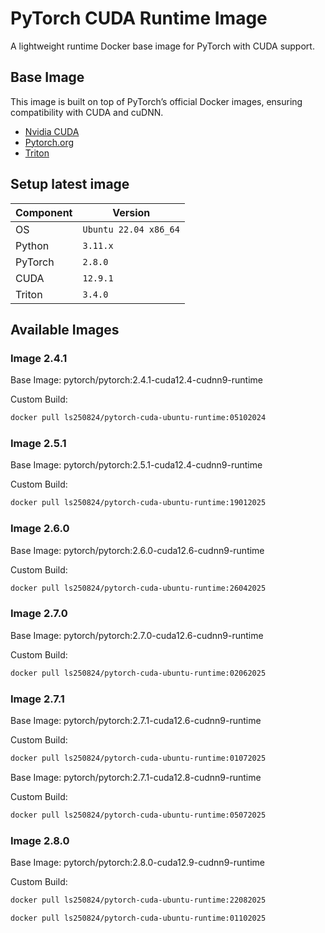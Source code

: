 # PyTorch CUDA Runtime Image

A lightweight runtime Docker base image for PyTorch with CUDA support.

## Base Image

This image is built on top of PyTorch’s official Docker images, ensuring compatibility with CUDA and cuDNN.

- [Nvidia CUDA](https://hub.docker.com/r/nvidia/cuda/tags?name=12)
- [Pytorch.org](https://pytorch.org)
- [Triton](https://triton-lang.org/main/index.html)

## Setup latest image

| Component | Version              |
|-----------|----------------------|
| OS        | `Ubuntu 22.04 x86_64` |
| Python    | `3.11.x`             |
| PyTorch   | `2.8.0`              |
| CUDA      | `12.9.1`             |
| Triton    | `3.4.0`               |

## Available Images

### Image 2.4.1

Base Image: pytorch/pytorch:2.4.1-cuda12.4-cudnn9-runtime

Custom Build: 

```bash
docker pull ls250824/pytorch-cuda-ubuntu-runtime:05102024
```

### Image 2.5.1

Base Image: pytorch/pytorch:2.5.1-cuda12.4-cudnn9-runtime

Custom Build: 

```bash
docker pull ls250824/pytorch-cuda-ubuntu-runtime:19012025
```

### Image 2.6.0

Base Image: pytorch/pytorch:2.6.0-cuda12.6-cudnn9-runtime

Custom Build: 

```bash
docker pull ls250824/pytorch-cuda-ubuntu-runtime:26042025
```

### Image 2.7.0

Base Image: pytorch/pytorch:2.7.0-cuda12.6-cudnn9-runtime

Custom Build: 

```bash
docker pull ls250824/pytorch-cuda-ubuntu-runtime:02062025
```

### Image 2.7.1

Base Image: pytorch/pytorch:2.7.1-cuda12.6-cudnn9-runtime

Custom Build: 

```bash
docker pull ls250824/pytorch-cuda-ubuntu-runtime:01072025
```

Base Image: pytorch/pytorch:2.7.1-cuda12.8-cudnn9-runtime

Custom Build: 

```bash
docker pull ls250824/pytorch-cuda-ubuntu-runtime:05072025
```

### Image 2.8.0

Base Image: pytorch/pytorch:2.8.0-cuda12.9-cudnn9-runtime

Custom Build: 

```bash
docker pull ls250824/pytorch-cuda-ubuntu-runtime:22082025
```

```bash
docker pull ls250824/pytorch-cuda-ubuntu-runtime:01102025
```